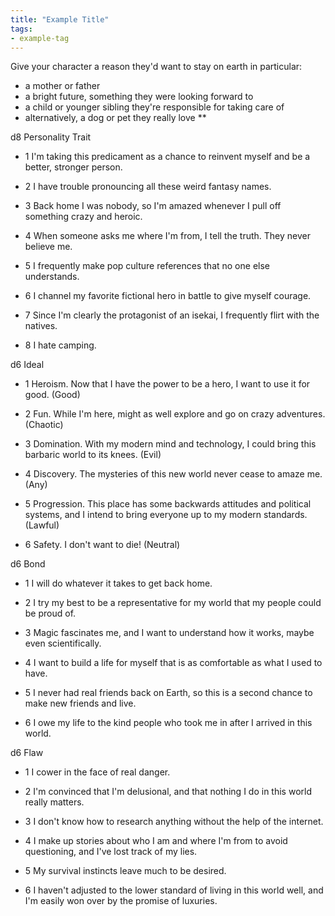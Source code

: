 ```yaml
---
title: "Example Title"
tags:
- example-tag
---
```

Give your character a reason they'd want to stay on earth in particular:
- a mother or father
- a bright future, something they were looking forward to
- a child or younger sibling they're responsible for taking care of
- alternatively, a dog or pet they really love
**

d8 Personality Trait

-   1  I'm taking this predicament as a chance to reinvent myself and be a better, stronger person.
    

-   2 I have trouble pronouncing all these weird fantasy names.
    

-   3 Back home I was nobody, so I'm amazed whenever I pull off something crazy and heroic.
    

-   4 When someone asks me where I'm from, I tell the truth. They never believe me.
    

-   5 I frequently make pop culture references that no one else understands.
    

-   6 I channel my favorite fictional hero in battle to give myself courage.
    

-   7 Since I'm clearly the protagonist of an isekai, I frequently flirt with the natives.
    

-   8 I hate camping.
    

  

d6 Ideal

-   1 Heroism. Now that I have the power to be a hero, I want to use it for good. (Good)
    

-   2 Fun. While I'm here, might as well explore and go on crazy adventures. (Chaotic)
    

-   3 Domination. With my modern mind and technology, I could bring this barbaric world to its knees. (Evil)
    

-   4 Discovery. The mysteries of this new world never cease to amaze me. (Any)
    

-   5 Progression. This place has some backwards attitudes and political systems, and I intend to bring everyone up to my modern standards. (Lawful)
    

-   6 Safety. I don't want to die! (Neutral)
    

  

d6 Bond

-   1 I will do whatever it takes to get back home.
    

-   2 I try my best to be a representative for my world that my people could be proud of.
    

-   3 Magic fascinates me, and I want to understand how it works, maybe even scientifically.
    

-   4 I want to build a life for myself that is as comfortable as what I used to have.
    

-   5 I never had real friends back on Earth, so this is a second chance to make new friends and live.
    

-   6 I owe my life to the kind people who took me in after I arrived in this world.
    

  

d6 Flaw

- 1 I cower in the face of real danger.
    

-   2 I'm convinced that I'm delusional, and that nothing I do in this world really matters.
    

-   3 I don't know how to research anything without the help of the internet.
    

-   4 I make up stories about who I am and where I'm from to avoid questioning, and I've lost track of my lies.
    

-   5  My survival instincts leave much to be desired.
    

-   6 I haven't adjusted to the lower standard of living in this world well, and I'm easily won over by the promise of luxuries.
    

